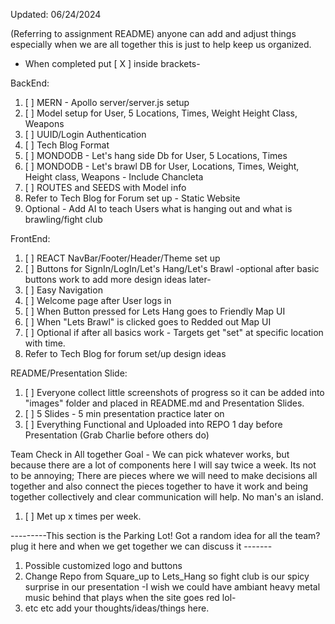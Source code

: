 Updated: 06/24/2024

(Referring to assignment README)
anyone can add and adjust things especially when we are all together this is just to help keep us organized. 

- When completed put [ X ] inside brackets-

BackEnd:
1. [ ] MERN - Apollo server/server.js setup
2. [ ] Model setup for User, 5 Locations, Times, Weight Height Class, Weapons
3. [ ] UUID/Login Authentication
4. [ ] Tech Blog Format
5. [ ] MONDODB - Let's hang side Db for User, 5 Locations, Times
6. [ ] MONDODB - Let's brawl DB for User, Locations, Times,   Weight, Height class, Weapons - Include Chancleta 
7. [ ] ROUTES and SEEDS with Model info
8. Refer to Tech Blog for Forum set up - Static Website
9. Optional - Add AI to teach Users what is hanging out and what is brawling/fight club


FrontEnd:
1. [ ] REACT NavBar/Footer/Header/Theme set up
2. [ ] Buttons for SignIn/LogIn/Let's Hang/Let's Brawl -optional after basic buttons work to add more design ideas later-
3. [ ] Easy Navigation
4. [ ] Welcome page after User logs in 
5. [ ] When Button pressed for Lets Hang goes to Friendly Map UI
6. [ ] When "Lets Brawl" is clicked goes to Redded out Map UI 
7. [ ] Optional if after all basics work - Targets get "set" at specific location with time. 
8. Refer to Tech Blog for forum set/up design ideas 



README/Presentation Slide:
1. [ ] Everyone collect little screenshots of progress so it can be added into "images" folder and placed in README.md and Presentation Slides.
2. [ ] 5 Slides - 5 min presentation practice later on
3. [ ] Everything Functional and Uploaded into REPO 1 day before Presentation (Grab Charlie before others do)


Team Check in All together Goal - We can pick whatever works, but because there are a lot of components here I will say twice a week. Its not to be annoying; There are pieces where we will need to make decisions all together and also connect the pieces together to have it work and being together collectively and clear communication will help. No man's an island.

1. [ ] Met up x times per week. 


---------This section is the Parking Lot! Got a random idea for all the team? plug it here and when we get together we can discuss it -------

1. Possible customized logo and buttons
2. Change Repo from Square_up to Lets_Hang so fight club is our spicy surprise in our presentation -I wish we could have ambiant heavy metal music behind that plays when the site goes red lol-
3. etc etc add your thoughts/ideas/things here. 
